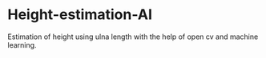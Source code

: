 # Height-estimation-AI
Estimation of height using ulna length with the help of open cv and machine learning.

